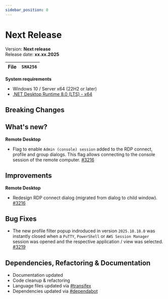 ```yaml
---
sidebar_position: 0
---
```


# Next Release

Version: **Next release** <br />
Release date: **xx.xx.2025**

| File | `SHA256` |
| ---- | -------- |

**System requirements**

- Windows 10 / Server x64 (22H2 or later)
- [.NET Desktop Runtime 8.0 (LTS) - x64](https://dotnet.microsoft.com/en-us/download/dotnet/8.0/runtime)

## Breaking Changes

## What's new?

**Remote Desktop**

- Flag to enable `Admin (console) session` added to the RDP connect, profile and group dialogs. This flag allows connecting to the console session of the remote computer. [#3216](https://github.com/BornToBeRoot/NETworkManager/pull/3216)

## Improvements

**Remote Desktop**

- Redesign RDP connect dialog (migrated from dialog to child window). [#3216](https://github.com/BornToBeRoot/NETworkManager/pull/3216)

## Bug Fixes

- The new profile filter popup indroduced in version `2025.10.18.0` was instantly closed when a `PuTTY`, `PowerShell` or `AWS Session Manager` session was opened and the respective application / view was selected. [#3219](https://github.com/BornToBeRoot/NETworkManager/pull/3219)

## Dependencies, Refactoring & Documentation

- Documentation updated
- Code cleanup & refactoring
- Language files updated via [#transifex](https://github.com/BornToBeRoot/NETworkManager/pulls?q=author%3Aapp%2Ftransifex-integration)
- Dependencies updated via [#dependabot](https://github.com/BornToBeRoot/NETworkManager/pulls?q=author%3Aapp%2Fdependabot)
